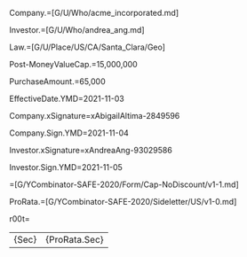 Company.=[G/U/Who/acme_incorporated.md]

Investor.=[G/U/Who/andrea_ang.md]

Law.=[G/U/Place/US/CA/Santa_Clara/Geo]

Post-MoneyValueCap.$=$15,000,000

PurchaseAmount.$=$65,000

EffectiveDate.YMD=2021-11-03

Company.xSignature=xAbigailAltima-2849596

Company.Sign.YMD=2021-11-04

Investor.xSignature=xAndreaAng-93029586

Investor.Sign.YMD=2021-11-05

=[G/YCombinator-SAFE-2020/Form/Cap-NoDiscount/v1-1.md]

ProRata.=[G/YCombinator-SAFE-2020/Sideletter/US/v1-0.md]

r00t=<table><tr><td valign="top">{Sec}</td><td valign="top">{ProRata.Sec}</td></tr></table>
